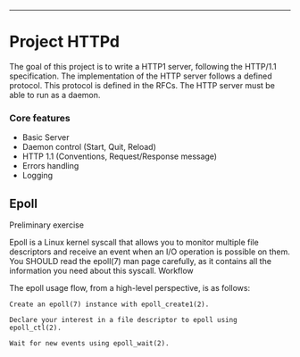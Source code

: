 ---

# Project HTTPd

The goal of this project is to write a HTTP1 server, following the HTTP/1.1 specification.
The implementation of the HTTP server follows a defined protocol. This protocol is defined in the RFCs.
The HTTP server must be able to run as a daemon.

### Core features
- Basic Server
- Daemon control (Start, Quit, Reload)
- HTTP 1.1 (Conventions, Request/Response message)
- Errors handling
- Logging

## Epoll
Preliminary exercise

Epoll is a Linux kernel syscall that allows you to monitor multiple file descriptors and receive an event when an I/O operation is possible on them. You SHOULD read the epoll(7) man page carefully, as it contains all the information you need about this syscall.
Workflow

The epoll usage flow, from a high-level perspective, is as follows:

    Create an epoll(7) instance with epoll_create1(2).

    Declare your interest in a file descriptor to epoll using epoll_ctl(2).

    Wait for new events using epoll_wait(2).
